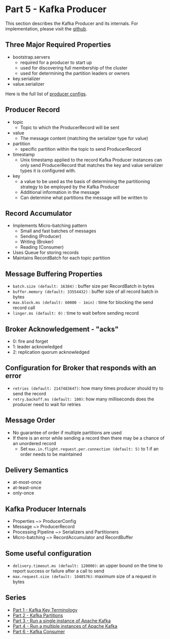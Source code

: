 # Part 5 - Kafka Producer

This section describes the Kafka Producer and its internals.
For implementation, please visit the [github](https://github.com/ashimjk/apache-kafka-series/tree/master/kafka-client).

## Three Major Required Properties
- bootstrap.servers
  - required for a producer to start up
  - used for discovering full membership of the cluster
  - used for determining the partition leaders or owners
- key.serializer
- value.serializer

Here is the full list of [producer configs](https://kafka.apache.org/documentation/#producerconfigs).

## Producer Record
- topic
  - Topic to which the ProducerRecord will be sent
- value
  - The message content (matching the serializer type for value)
- partition
  - specific partition within the topic to send ProducerRecord
- timestamp
  - Unix timestamp applied to the record
    Kafka Producer instances can only send ProducerRecord that matches the key and value serializer types it is configured with.
- key
  - a value to be used as the basis of determining the partitioning strategy to be employed by the Kafka Producer
  - Additional information in the message
  - Can determine what partitions the message will be written to

## Record Accumulator
- Implements Micro-batching pattern
  - Small and fast batches of messages
  - Sending (Producer)
  - Writing (Broker)
  - Reading (Consumer)
- Uses Queue for storing records
- Maintains RecordBatch for each topic partition

## Message Buffering Properties
- `batch.size (default: 16384)` : buffer size per RecordBatch in bytes
- `buffer.memory (default: 33554432)` : buffer size of all record batch in bytes
- `max.block.ms (default: 60000 - 1min)` : time for blocking the send record call
- `linger.ms (default: 0)` : time to wait before sending record

## Broker Acknowledgement - "acks"
- 0: fire and forget
- 1: leader acknowledged
- 2: replication quorum acknowledged

## Configuration for Broker that responds with an error
- `retries (default: 2147483647)`: how many times producer should try to send the record
- `retry.backoff.ms (default: 100)`: how many milliseconds does the producer need to wait for retries

## Message Order
- No guarantee of order if multiple partitions are used
- If there is an error while sending a record then there may be a chance of an unordered record
  - Set `max.in.flight.request.per.connection (default: 5)` to 1 if an order needs to be maintained

## Delivery Semantics
- at-most-once
- at-least-once
- only-once

## Kafka Producer Internals
- Properties ~> ProducerConfig
- Message ~> ProducerRecord
- Processing Pipeline ~> Serializers and Partitioners
- Micro-batching ~> RecordAccumulator and RecordBuffer

## Some useful configuration
- `delivery.timeout.ms (default: 120000)`: an upper bound on the time to report success or failure after a call to send
- `max.request.size (default: 1048576)`: maximum size of a request in bytes

## Series
- [Part 1 - Kafka Key Terminology](kafka-key-terms.md)
- [Part 2 - Kafka Partitions](kafka-partitions.md)
- [Part 3 - Run a single instance of Apache Kafka](kafka-single-instance.md)
- [Part 4 - Run a multiple instances of Apache Kafka](kafka-multiple-instance.md)
- [Part 6 - Kafka Consumer](kafka-consumer.md)
